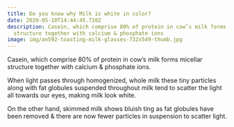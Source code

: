 ```yaml
---
title: Do you know why Milk is white in color?
date: 2020-05-10T14:44:45.710Z
description: Casein, which comprise 80% of protein in cow’s milk forms micellar
  structure together with calcium & phosphate ions
image: img/an592-toasting-milk-glasses-732x549-thumb.jpg
---
```

Casein, which comprise 80% of protein in cow’s milk forms micellar structure together with calcium & phosphate ions.  

When light passes through homogenized, whole milk  these tiny particles along with fat globules suspended throughout milk tend to scatter the light all towards our eyes, making milk look white. 

On the other hand, skimmed milk shows bluish ting as fat globules have been removed & there are now fewer particles in suspension to scatter light.